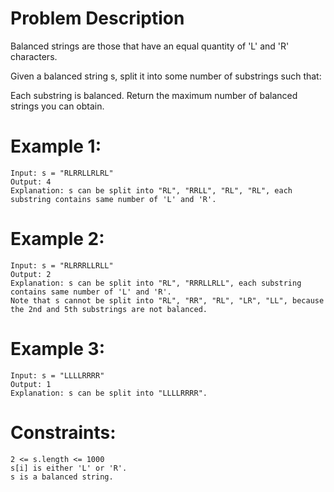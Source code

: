 # Problem Description
Balanced strings are those that have an equal quantity of 'L' and 'R' characters.

Given a balanced string s, split it into some number of substrings such that:

Each substring is balanced.
Return the maximum number of balanced strings you can obtain.

 

# Example 1:
    Input: s = "RLRRLLRLRL"
    Output: 4
    Explanation: s can be split into "RL", "RRLL", "RL", "RL", each substring contains same number of 'L' and 'R'.

# Example 2:
    Input: s = "RLRRRLLRLL"
    Output: 2
    Explanation: s can be split into "RL", "RRRLLRLL", each substring contains same number of 'L' and 'R'.
    Note that s cannot be split into "RL", "RR", "RL", "LR", "LL", because the 2nd and 5th substrings are not balanced.

# Example 3:
    Input: s = "LLLLRRRR"
    Output: 1
    Explanation: s can be split into "LLLLRRRR".
 
# Constraints:
    2 <= s.length <= 1000
    s[i] is either 'L' or 'R'.
    s is a balanced string.
